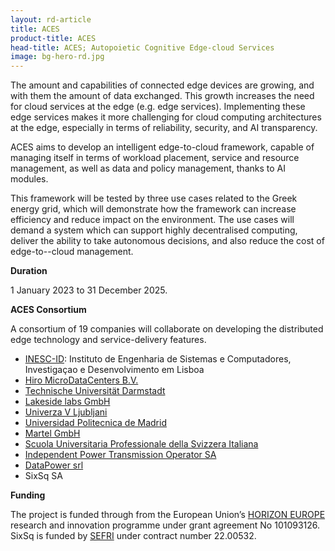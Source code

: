 ```yaml
---
layout: rd-article
title: ACES
product-title: ACES
head-title: ACES; Autopoietic Cognitive Edge-cloud Services
image: bg-hero-rd.jpg
---
```

	
The amount and capabilities of connected edge devices are growing, and with them the amount of data exchanged. This growth increases the need for cloud services at the edge (e.g. edge services). Implementing these edge services makes it more challenging for cloud computing architectures at the edge, especially in terms of reliability, security, and AI transparency. 

ACES aims to develop an intelligent edge-to-cloud framework, capable of managing itself in terms of workload placement, service and resource management, as well as data and policy management, thanks to AI modules.

This framework will be tested by three use cases related to the Greek energy grid, which will demonstrate how the framework can increase efficiency and reduce impact on the environment.  The use cases will demand a system which can support highly decentralised computing, deliver the ability to take autonomous decisions, and also reduce the cost of edge-to--cloud management.  


**Duration**

1 January 2023 to 31 December 2025.

**ACES Consortium** 

A consortium of 19 companies will collaborate on developing the distributed edge technology and service-delivery features.

- [INESC-ID](https://www.inesc-id.pt/): Instituto de Engenharia de Sistemas e Computadores, Investigaçao e Desenvolvimento em Lisboa
- [Hiro MicroDataCenters B.V.](https://hiro-microdatacenters.nl/)
- [Technische Universität Darmstadt](https://www.tu-darmstadt.de/)
- [Lakeside labs GmbH](https://www.lakeside-labs.com/)
- [Univerza V Ljubljani](https://www.uni-lj.si/eng/)
- [Universidad Politecnica de Madrid](https://www.upm.es/internacional)
- [Martel GmbH](https://www.martel-innovate.com/)
- [Scuola Universitaria Professionale della Svizzera Italiana](https://www.supsi.ch/home_en.html)
- [Independent Power Transmission Operator SA](https://www.admie.gr/en)
- [DataPower srl](https://data-power.net/)
- SixSq SA


**Funding**

The project is funded through from the European Union’s [HORIZON EUROPE](https://research-and-innovation.ec.europa.eu/funding/funding-opportunities/funding-programmes-and-open-calls/horizon-europe_en) research and innovation programme under grant agreement No 101093126. SixSq is funded by [SEFRI](https://www.sbfi.admin.ch/sbfi/en/home.html) under contract number 22.00532.